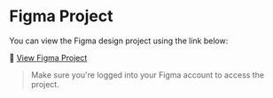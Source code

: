 # Figma Project

You can view the Figma design project using the link below:

🔗 [View Figma Project](https://www.figma.com/design/3lPsX5Ss32xLFP9CENPaGz/BlogZen-Mobile-App?node-id=0-1&t=aRTWP1hI7fY0mPx5-1)

> Make sure you're logged into your Figma account to access the project.
